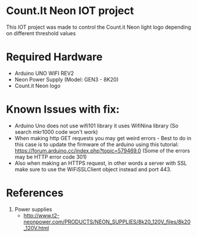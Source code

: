 # Count.It Neon IOT project

This IOT project was made to control the Count.it Neon light logo depending on different threshold values 

# Required Hardware

* Arduino UNO WIFI REV2
* Neon Power Supply (Model: GEN3 - 8K20)
* Count.it Neon logo

# Known Issues with fix:

* Arduino Uno does not use wifi101 library it uses WifiNina library (So search mkr1000 code won't work)
* When making http GET requests you may get weird errors - Best to do in this case is to update the firmware of the arduino using this tutorial: https://forum.arduino.cc/index.php?topic=579469.0 (Some of the errors may be HTTP error code 301)
* Also when making an HTTPS request, in other words a server with SSL make sure to use the WiFiSSLClient object instead and port 443.

# References

1. Power supplies
	* http://www.t2-neonpower.com/PRODUCTS/NEON_SUPPLIES/8k20_120V_files/8k20_120V.html

